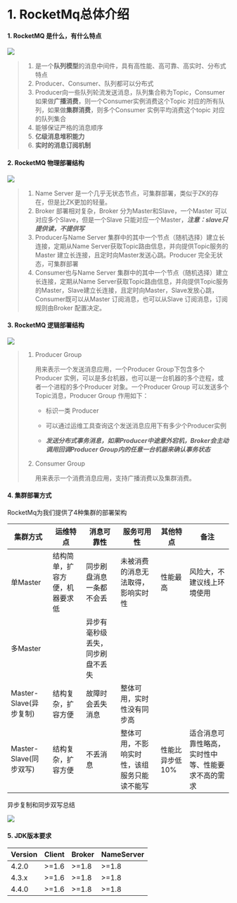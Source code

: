 # 1. RocketMq总体介绍

#### 1. RocketMQ 是什么，有什么特点

![](http://15878290.s21i.faiusr.com/2/ABUIABACGAAgyOqq4gUogs2-7wUw8Qc43wQ.jpg)

>1. 是一个**队列模型**的消息中间件，具有高性能、高可靠、高实时、分布式特点
>2. Producer、Consumer、队列都可以分布式
>3. Producer向一些队列轮流发送消息，队列集合称为Topic，Consumer 如果做**广播消费**，则一个Consumer实例消费这个Topic 对应的所有队列，如果做**集群消费**，则多个Consumer 实例平均消费这个topic 对应的队列集合
>4. 能够保证严格的消息顺序
>5. **亿级消息堆积能力**
>6. **实时的消息订阅机制**

#### 2. RocketMQ 物理部署结构

![](http://15878290.s21i.faiusr.com/2/ABUIABACGAAgrOuq4gUojI74xAUwwwg45gQ.jpg)

>1. Name Server 是一个几乎无状态节点，可集群部署，类似于ZK的存在，但是比ZK更加的轻量。
>2. Broker 部署相对复杂，Broker 分为Master和Slave，一个Master 可以对应多个Slave，但是一个Slave 只能对应一个Master，***注意：slave只提供读，不提供写***
>3. Producer与Name Server 集群中的其中一个节点（随机选择）建立长连接，定期从Name Server获取Topic路由信息，并向提供Topic服务的Master 建立长连接，且定时向Master发送心跳。Producer 完全无状态，可集群部署
>4. Consumer也与Name Server 集群中的其中一个节点（随机选择）建立长连接，定期从Name Server获取Topic路由信息，并向提供Topic服务的Master，Slave建立长连接，且定时向Master，Slave发放心跳，Consumer既可以从Master 订阅消息，也可以从Slave 订阅消息，订阅规则由Broker 配置决定。

#### 3. RocketMQ 逻辑部署结构

![](http://15878290.s21i.faiusr.com/2/ABUIABACGAAgwfOq4gUo05HAvQcwqQg4zAQ.jpg)

> 1. Producer Group
>
>    用来表示一个发送消息应用，一个Producer Group下包含多个Producer 实例，可以是多台机器，也可以是一台机器的多个迕程，或者一个进程的多个Producer 对象。一个Producer Group 可以发送多个Topic消息，Producer Group 作用如下：
>
>    - 标识一类  Producer
>
>    - 可以通过运维工具查询这个发送消息应用下有多少个Producer实例
>
>    - ***发送分布式事务消息，如果Producer中途意外宕机，Broker会主动调用回调Producer Group内的任意一台机器来确认事务状态***
>
> 2. Consumer Group
>
>    用来表示一个消费消息应用，支持广播消费以及集群消费。

#### 4. 集群部署方式

RocketMq为我们提供了4种集群的部署架构

| 集群方式               | 运维特点                       | 消息可靠性                       | 服务可用性                                   | 其他特点        | 备注                                               |
| ---------------------- | ------------------------------ | -------------------------------- | -------------------------------------------- | --------------- | -------------------------------------------------- |
| 单Master               | 结构简单，扩容方便，机器要求低 | 同步刷盘消息一条都不会丢         | 未被消费的消息无法取得，影响实时性           | 性能最高        | 风险大，不建议线上环境使用                         |
| 多Master               |                                | 异步有毫秒级丢失，同步刷盘不丢失 |                                              |                 |                                                    |
| Master-Slave(异步复制) | 结构复杂，扩容方便             | 故障时会丢失消息                 | 整体可用，实时性没有同步高                   |                 |                                                    |
| Master-Slave(同步双写) | 结构复杂，扩容方便             | 不丢消息                         | 整体可用，不影响实时性，该组服务只能读不能写 | 性能比异步低10% | 适合消息可靠性略高，实时性中等、性能要求不高的需求 |

异步复制和同步双写总结

![](http://15878290.s21i.faiusr.com/2/ABUIABACGAAg67S14gUo24jTCTDXAzibAg.jpg)

#### 5. JDK版本要求

| Version | Client | Broker | NameServer |
| ------- | ------ | ------ | ---------- |
| 4.2.0   | >=1.6  | >=1.8  | >=1.8      |
| 4.3.x   | >=1.6  | >=1.8  | >=1.8      |
| 4.4.0   | >=1.6  | >=1.8  | >=1.8      |

